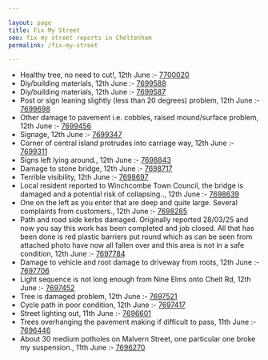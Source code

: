 ```yaml
---

layout: page
title: Fix My Street
seo: fix my street reports in Cheltenham
permalink: /fix-my-street

---
```


<!-- fix_marker starts -->

- Healthy tree, no need to cut!, 12th June :- [7700020](https://www.fixmystreet.com/report/7700020)
- Diy/building materials, 12th June :- [7699588](https://www.fixmystreet.com/report/7699588)
- Diy/building materials, 12th June :- [7699587](https://www.fixmystreet.com/report/7699587)
- Post or sign leaning slightly (less than 20 degrees) problem, 12th June :- [7699698](https://www.fixmystreet.com/report/7699698)
- Other damage to pavement i.e. cobbles, raised mound/surface problem, 12th June :- [7699456](https://www.fixmystreet.com/report/7699456)
- Signage, 12th June :- [7699347](https://www.fixmystreet.com/report/7699347)
- Corner of central island protrudes into carriage way, 12th June :- [7699311](https://www.fixmystreet.com/report/7699311)
- Signs left lying around., 12th June :- [7698843](https://www.fixmystreet.com/report/7698843)
- Damage to stone bridge, 12th June :- [7698717](https://www.fixmystreet.com/report/7698717)
- Terrible visibility, 12th June :- [7698697](https://www.fixmystreet.com/report/7698697)
- Local resident reported to Winchcombe Town Council, the bridge is damaged and a potential risk of collapsing.., 12th June :- [7698639](https://www.fixmystreet.com/report/7698639)
- One on the left as you enter that are deep and quite large. Several complaints from customers., 12th June :- [7698285](https://www.fixmystreet.com/report/7698285)
- Path and road side kerbs damaged. Originally reported 28/03/25 and now you say this work has been completed and job closed. All that has been done is red plastic barriers put round which as can be seen from attached photo have now all fallen over and this area is not in a safe condition, 12th June :- [7697784](https://www.fixmystreet.com/report/7697784)
- Damage to vehicle and root damage to driveway from roots, 12th June :- [7697706](https://www.fixmystreet.com/report/7697706)
- Light sequence is not long enough from Nine Elms onto Chelt Rd, 12th June :- [7697452](https://www.fixmystreet.com/report/7697452)
- Tree is damaged problem, 12th June :- [7697521](https://www.fixmystreet.com/report/7697521)
- Cycle path in poor condition, 12th June :- [7697417](https://www.fixmystreet.com/report/7697417)
- Street lighting out, 11th June :- [7696601](https://www.fixmystreet.com/report/7696601)
- Trees overhanging the pavement making if difficult to pass, 11th June :- [7696446](https://www.fixmystreet.com/report/7696446)
- About 30 medium potholes on Malvern Street, one particular one broke my suspension., 11th June :- [7696270](https://www.fixmystreet.com/report/7696270)

<!-- fix_marker ends -->